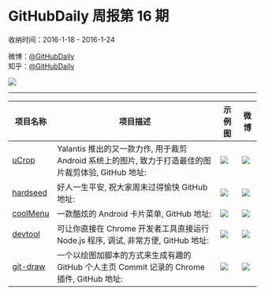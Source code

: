# GitHubDaily 周报第 16 期

收纳时间：2016-1-18 - 2016-1-24

微博：[@GitHubDaily](https://weibo.com/GitHubDaily)    
知乎：[@GitHubDaily](https://www.zhihu.com/people/githubdaily)

![](https://raw.githubusercontent.com/GitHubDaily/GitHubDaily/master/assets/weixin.png)

---

项目名称 | 项目描述 | 示例图 | 微博
--- | --- | --- | ---
[uCrop](status.github_url) |  Yalantis 推出的又一款力作, 用于裁剪 Android 系统上的图片, 致力于打造最佳的图片裁剪体验, GitHub 地址: | ![](http://ww3.sinaimg.cn/large/006fiYtfjw1f09r6bm4u7g30m80goqvb.gif) | [![](https://raw.githubusercontent.com/GitHubDaily/GitHubDaily/master/assets/sina_logo.png)](https://weibo.com/5722964389/DeE8ddIa4)
[hardseed](status.github_url) | 好人一生平安, 祝大家周末过得愉快  GitHub 地址: | ![](http://ww1.sinaimg.cn/large/006fiYtfgw1f07dbn634xj311007w75g.jpg) | [![](https://raw.githubusercontent.com/GitHubDaily/GitHubDaily/master/assets/sina_logo.png)](https://weibo.com/5722964389/Deuv8hpgL)
[coolMenu](status.github_url) | 一款酷炫的 Android 卡片菜单, GitHub 地址: | ![](http://ww3.sinaimg.cn/large/006fiYtfjw1f07d479ffhg30m80gogrr.gif) | [![](https://raw.githubusercontent.com/GitHubDaily/GitHubDaily/master/assets/sina_logo.png)](https://weibo.com/5722964389/Del4DoY0A)
[devtool](status.github_url) | 可让你直接在 Chrome 开发者工具直接运行 Node.js 程序, 调试, 非常方便, GitHub 地址: | ![](http://ww1.sinaimg.cn/large/006fiYtfjw1f07cw8wiwag30nm09a4qp.gif) | [![](https://raw.githubusercontent.com/GitHubDaily/GitHubDaily/master/assets/sina_logo.png)](https://weibo.com/5722964389/DebxW8HSX)
[git-draw](status.github_url) | 一个以绘图加脚本的方式来生成有趣的 GitHub 个人主页 Commit 记录的 Chrome 插件, GitHub 地址: | ![](http://ww2.sinaimg.cn/large/006fiYtfjw1f053558gxkg30zk0ege8i.gif) | [![](https://raw.githubusercontent.com/GitHubDaily/GitHubDaily/master/assets/sina_logo.png)](https://weibo.com/5722964389/DdT1w3xBC)
